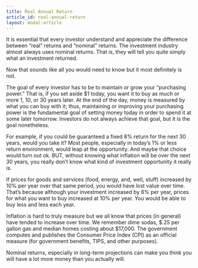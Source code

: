 ```yaml
---
title: Real Annual Return
article_id: real-annual-return
layout: modal-article
---
```


It is essential that every investor understand and appreciate the difference between “real” returns
and “nominal” returns. The investment industry almost always uses nominal returns. That is, they
will tell you quite simply what an investment returned.


Now that sounds like all you would need to know but it most definitely is not.


The goal of every investor has to be to maintain or grow your “purchasing power.” That is, if you
set aside $1 today, you want it to buy as much or more 1, 10, or 30 years later. At the end of the
day, money is measured by what you can buy with it; thus, maintaining or improving your purchasing
power is the fundamental goal of setting money today in order to spend it at some later tomorrow.
Investors do not always achieve that goal, but it is the goal nonetheless.


For example, if you could be guaranteed a fixed 8% return for the next 30 years, would you take it?
Most people, especially in today’s 1% or less return environment, would leap at the opportunity. And
maybe that choice would turn out ok. BUT, without knowing what inflation will be over the next 30
years, you really don’t know what kind of investment opportunity it really is.


If prices for goods and services (food, energy, and, well, stuff) increased by 10% per year over
that same period, you would have lost value over time. That’s because although your investment
increased by 8% per year, prices for what you want to buy increased at 10% per year. You would be
able to buy less and less each year.


Inflation is hard to truly measure but we all know that prices (in general) have tended to increase
over time. We remember dime sodas, $.25 per gallon gas and median homes costing about $17,000. The
government computes and publishes the Consumer Price Index (CPI) as an official measure (for
government benefits, TIPS, and other purposes).


Nominal returns, especially in long-term projections can make you think you will have a lot more
money than you actually will.

